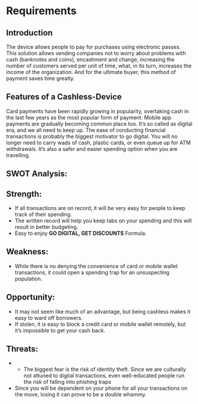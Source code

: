 # Requirements

## Introduction

The device allows people to pay for purchases using electronic passes. This solution allows vending companies not to worry about problems with cash (banknotes and coins), encashment and change, increasing the number of customers served per unit of time, what, in its turn, increases the income of the organization. And for the ultimate buyer, this method of payment saves time greatly.

## Features of a Cashless-Device

Card payments have been rapidly growing in popularity, overtaking cash in the last few years as the most popular form of payment. Mobile app payments are gradually becoming common place too. It’s so called as digital era, and we all need to keep up.
The ease of conducting financial transactions is probably the biggest motivator to go digital. You will no longer need to carry wads of cash, plastic cards, or even queue up for ATM withdrawals. It’s also a safer and easier spending option when you are travelling.

## SWOT Analysis:

## Strength:

* If all transactions are on record, it will be very easy for people to keep track of their spending.
* The written record will help you keep tabs on your spending and this will result in better budgeting.
* Easy to enjoy **GO DIGITAL, GET DISCOUNTS** Formula.

## Weakness:

* While there is no denying the convenience of card or mobile wallet transactions, it could open a spending trap for an unsuspecting population.

## Opportunity:

* It may not seem like much of an advantage, but being cashless makes it easy to ward off borrowers.
* If stolen, it is easy to block a credit card or mobile wallet remotely, but it’s impossible to get your cash back.


## Threats:

* * The biggest fear is the risk of identity theft. Since we are culturally not attuned to digital transactions, even well-educated people run the risk of falling into phishing traps
* Since you will be dependent on your phone for all your transactions on the move, losing it can prove to be a double whammy.



